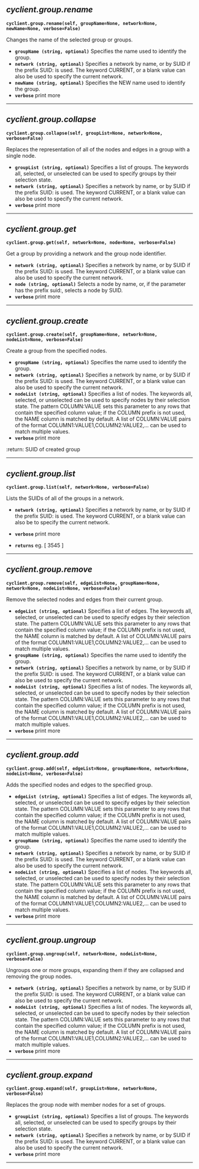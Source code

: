 ## ***cyclient.group.rename***

**`cyclient.group.rename(self, groupName=None, network=None, newName=None, verbose=False)`**

Changes the name of the selected group or groups.

* **`groupName (string, optional)`** Specifies the name used to identify
the group.
* **`network (string, optional)`** Specifies a network by name, or by
SUID if the prefix SUID: is used. The keyword CURRENT, or a blank
value can also be used to specify the current network.
* **`newName (string, optional)`** Specifies the NEW name used to
identify the group.
* **`verbose`** print more

___

## ***cyclient.group.collapse***

**`cyclient.group.collapse(self, groupList=None, network=None, verbose=False)`**

Replaces the representation of all of the nodes and edges in a group with a single node.

* **`groupList (string, optional)`** Specifies a list of groups. The
keywords all, selected, or unselected can be used to specify groups
by their selection state.
* **`network (string, optional)`** Specifies a network by name, or by
SUID if the prefix SUID: is used. The keyword CURRENT, or a blank
value can also be used to specify the current network.
* **`verbose`** print more


___

## ***cyclient.group.get***

**`cyclient.group.get(self, network=None, node=None, verbose=False)`**

Get a group by providing a network and the group node identifier.

* **`network (string, optional)`** Specifies a network by name, or by
SUID if the prefix SUID: is used. The keyword CURRENT, or a blank
value can also be used to specify the current network.
* **`node (string, optional)`** Selects a node by name, or, if the
parameter has the prefix suid:, selects a node by SUID.
* **`verbose`** print more

___

## ***cyclient.group.create***

**`cyclient.group.create(self, groupName=None, network=None, nodeList=None, verbose=False)`**

Create a group from the specified nodes.

* **`groupName (string, optional)`** Specifies the name used to identify
the group.
* **`network (string, optional)`** Specifies a network by name, or
by SUID if the prefix SUID: is used. The keyword CURRENT, or a blank
value can also be used to specify the current network.
* **`nodeList (string, optional)`** Specifies a list of nodes. The
keywords all, selected, or unselected can be used to specify nodes
by their selection state. The pattern COLUMN:VALUE sets this parameter
to any rows that contain the specified column value; if the COLUMN
prefix is not used, the NAME column is matched by default. A list of
COLUMN:VALUE pairs of the format COLUMN1:VALUE1,COLUMN2:VALUE2,...
can be used to match multiple values.
* **`verbose`** print more

:return: SUID of created group


___

## ***cyclient.group.list***

**`cyclient.group.list(self, network=None, verbose=False)`**

Lists the SUIDs of all of the groups in a network.

* **`network (string, optional)`** Specifies a network by name, or by
SUID if the prefix SUID: is used. The keyword CURRENT, or a blank
value can also be to specify the current network.
* **`verbose`** print more

* **`returns`** eg. [ 3545 ]

___

## ***cyclient.group.remove***

**`cyclient.group.remove(self, edgeList=None, groupName=None, network=None, nodeList=None, verbose=False)`**

Remove the selected nodes and edges from their current group.

* **`edgeList (string, optional)`** Specifies a list of edges. The
keywords all, selected, or unselected can be used to specify edges
by their selection state. The pattern COLUMN:VALUE sets this parameter
to any rows that contain the specified column value; if the COLUMN
prefix is not used, the NAME column is matched by default. A list
of COLUMN:VALUE pairs of the format COLUMN1:VALUE1,COLUMN2:VALUE2,...
can be used to match multiple values.
* **`groupName (string, optional)`** Specifies the name used to identify
the group.
* **`network (string, optional)`** Specifies a network by name, or by
SUID if the prefix SUID: is used. The keyword CURRENT, or a blank
value can also be used to specify the current network.
* **`nodeList (string, optional)`** Specifies a list of nodes. The
keywords all, selected, or unselected can be used to specify nodes
by their selection state. The pattern COLUMN:VALUE sets this parameter
to any rows that contain the specified column value; if the COLUMN
prefix is not used, the NAME column is matched by default. A list
of COLUMN:VALUE pairs of the format COLUMN1:VALUE1,COLUMN2:VALUE2,...
can be used to match multiple values.
* **`verbose`** print more

___

## ***cyclient.group.add***

**`cyclient.group.add(self, edgeList=None, groupName=None, network=None, nodeList=None, verbose=False)`**

Adds the specified nodes and edges to the specified group.

* **`edgeList (string, optional)`** Specifies a list of edges. The
keywords all, selected, or unselected can be used to specify edges
by their selection state. The pattern COLUMN:VALUE sets this parameter
to any rows that contain the specified column value; if the COLUMN
prefix is not used, the NAME column is matched by default. A list
of COLUMN:VALUE pairs of the format COLUMN1:VALUE1,COLUMN2:VALUE2,...
can be used to match multiple values.
* **`groupName (string, optional)`** Specifies the name used to
identify the group.
* **`network (string, optional)`** Specifies a network by name, or
by SUID if the prefix SUID: is used. The keyword CURRENT, or a blank
value can also be used to specify the current network.
* **`nodeList (string, optional)`** Specifies a list of nodes. The
keywords all, selected, or unselected can be used to specify nodes
by their selection state. The pattern COLUMN:VALUE sets this parameter
to any rows that contain the specified column value; if the COLUMN
prefix is not used, the NAME column is matched by default. A list of
COLUMN:VALUE pairs of the format COLUMN1:VALUE1,COLUMN2:VALUE2,...
can be used to match multiple values.
* **`verbose`** print more


___

## ***cyclient.group.ungroup***

**`cyclient.group.ungroup(self, network=None, nodeList=None, verbose=False)`**

Ungroups one or more groups, expanding them if they are collapsed and removing the group nodes.

* **`network (string, optional)`** Specifies a network by name, or by
SUID if the prefix SUID: is used. The keyword CURRENT, or a blank
value can also be used to specify the current network.
* **`nodeList (string, optional)`** Specifies a list of nodes. The
keywords all, selected, or unselected can be used to specify nodes
by their selection state. The pattern COLUMN:VALUE sets this parameter
to any rows that contain the specified column value; if the COLUMN
prefix is not used, the NAME column is matched by default. A list of
COLUMN:VALUE pairs of the format COLUMN1:VALUE1,COLUMN2:VALUE2,...
can be used to match multiple values.
* **`verbose`** print more

___

## ***cyclient.group.expand***

**`cyclient.group.expand(self, groupList=None, network=None, verbose=False)`**

Replaces the group node with member nodes for a set of groups.

* **`groupList (string, optional)`** Specifies a list of groups. The
keywords all, selected, or unselected can be used to specify groups
by their selection state.
* **`network (string, optional)`** Specifies a network by name, or by
SUID if the prefix SUID: is used. The keyword CURRENT, or a blank
value can also be used to specify the current network.
* **`verbose`** print more


___

